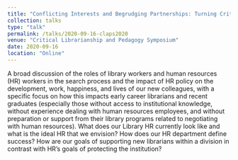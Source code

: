 ```yaml
---
title: "Conflicting Interests and Begrudging Partnerships: Turning Critical Pedagogy on Human Resources"
collection: talks
type: "talk"
permalink: /talks/2020-09-16-claps2020
venue: "Critical Librarianship and Pedagogy Symposium"
date: 2020-09-16
location: "Online"
---
```

A broad discussion of the roles of library workers and human resources (HR) workers in the search process and the impact of HR policy on the development, work, happiness, and lives of our new colleagues, with a specific focus on how this impacts early career librarians and recent graduates (especially those without access to institutional knowledge, without experience dealing with human resources employees, and without preparation or support from their library programs related to negotiating with human resources). What does our Library HR currently look like and what is the ideal HR that we envision? How does our HR department define success? How are our goals of supporting new librarians within a division in contrast with HR’s goals of protecting the institution?
